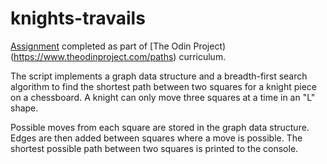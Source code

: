 # knights-travails

[Assignment](https://www.theodinproject.com/lessons/javascript-knights-travails) completed as part of [The Odin Project)(https://www.theodinproject.com/paths) curriculum.

The script implements a graph data structure and a breadth-first
search algorithm to find the shortest path between two squares for a knight piece on a chessboard. A knight can only move three squares
at a time in an "L" shape. 

Possible moves from each square are stored in the graph data structure. Edges are then added between squares where a move is possible. The shortest possible path between two squares is printed
to the console.
